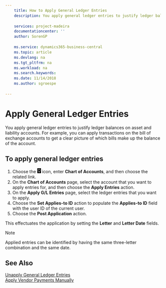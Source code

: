 ```yaml
---
    title: How to Apply General Ledger Entries
    description: You apply general ledger entries to justify ledger balances on asset and liability accounts.

    services: project-madeira
    documentationcenter: ''
    author: SorenGP

    ms.service: dynamics365-business-central
    ms.topic: article
    ms.devlang: na
    ms.tgt_pltfrm: na
    ms.workload: na
    ms.search.keywords:
    ms.date: 11/14/2018
    ms.author: sgroespe

---
```

# Apply General Ledger Entries
You apply general ledger entries to justify ledger balances on asset and liability accounts. For example, you can apply transactions on the bill of exchange accounts to get a clear picture of which bills make up the balance of the account.  

## To apply general ledger entries  

1.  Choose the ![Search for Page or Report](../../media/ui-search/search_small.png "Search for Page or Report icon") icon, enter **Chart of Accounts**, and then choose the related link.  
2.  On the **Chart of Accounts** page, select the account that you want to apply entries for, and then choose the **Apply Entries** action.  
3.  On the **Apply G/L Entries** page, select the ledger entries that you want to apply.  
4.  Choose the **Set Applies-to ID** action to populate the **Applies-to ID** field with the user ID of the current user.  
5.  Choose the **Post Application** action.  

This effectuates the application by setting the **Letter** and **Letter Date** fields.  

> [!NOTE]  
>  Applied entries can be identified by having the same three-letter combination and the same date.

## See Also  
[Unapply General Ledger Entries](how-to-unapply-general-ledger-entries.md)  
[Apply Vendor Payments Manually](../../payables-how-apply-purchase-transactions-manually.md)
